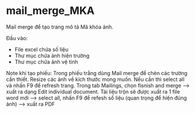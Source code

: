 # mail_merge_MKA

Mail merge để tạo trang mô tả Mã khóa ảnh.

Đầu vào: 
- File excel chứa số liệu
- Thư mục chứa ảnh hiện trường
- Thư mục chứa ảnh vệ tinh

Note khi tạo phiếu:
Trong phiếu trắng dùng Mail merge để chèn các trường cần thiết.
Resize các ảnh về kích thước mong muốn. Nếu cần thì select all và nhấn F9 để refresh trang.
Trong tab Mailings, chọn fisnish and merge --> xuất ra dạng Edit individual document.
Tài liệu trộn sẽ được xuất ra 1 file word mới --> select all, nhấn F9 để refesh số liệu (quan trọng để hiện đúng ảnh) --> xuất ra PDF

